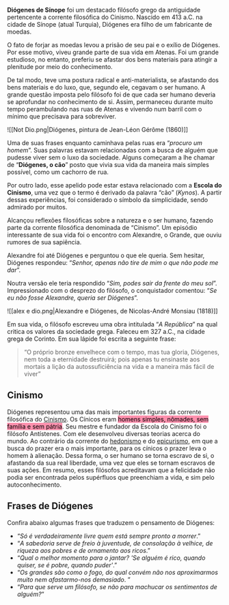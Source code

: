 **Diógenes de Sínope** foi um destacado filósofo grego da antiguidade pertencente a corrente filosófica do Cinismo. Nascido em 413 a.C. na cidade de Sínope (atual Turquia), Diógenes era filho de um fabricante de moedas.

O fato de forjar as moedas levou a prisão de seu pai e o exílio de Diógenes. Por esse motivo, viveu grande parte de sua vida em Atenas. Foi um grande estudioso, no entanto, preferiu se afastar dos bens materiais para atingir a plenitude por meio do conhecimento.

De tal modo, teve uma postura radical e anti-materialista, se afastando dos bens materiais e do luxo, que, segundo ele, cegavam o ser humano. A grande questão imposta pelo filósofo foi de que cada ser humano deveria se aprofundar no conhecimento de si. Assim, permaneceu durante muito tempo perambulando nas ruas de Atenas e vivendo num barril com o mínimo que precisava para sobreviver.

![[Not Dio.png|Diógenes, pintura de Jean-Léon Gérôme (1860)]]


Uma de suas frases enquanto caminhava pelas ruas era “_procuro um homem_”. Suas palavras estavam relacionadas com a busca de alguém que pudesse viver sem o luxo da sociedade. Alguns começaram a lhe chamar de “**Diógenes, o cão**” posto que vivia sua vida da maneira mais simples possível, como um cachorro de rua.

Por outro lado, esse apelido pode estar estava relacionado com a **Escola do Cinismo**, uma vez que o termo é derivado da palavra “cão” (_Kynos_). A partir dessas experiências, foi considerado o símbolo da simplicidade, sendo admirado por muitos.

Alcançou reflexões filosóficas sobre a natureza e o ser humano, fazendo parte da corrente filosófica denominada de “Cinismo”. Um episódio interessante de sua vida foi o encontro com Alexandre, o Grande, que ouviu rumores de sua sapiência.

Alexandre foi até Diógenes e perguntou o que ele queria. Sem hesitar, Diógenes respondeu: “_Senhor, apenas não tire de mim o que não pode me dar_”.

Noutra versão ele teria respondido “_Sim, podes sair da frente do meu sol_”. Impressionado com o desprezo do filósofo, o conquistador comentou: “_Se eu não fosse Alexandre, queria ser Diógenes_”.

![[alex e dio.png|Alexandre e Diógenes, de Nicolas-André Monsiau (1818)]]


Em sua vida, o filósofo escreveu uma obra intitulada “_A República_” na qual critica os valores da sociedade grega. Faleceu em 327 a.C., na cidade grega de Corinto. Em sua lápide foi escrita a seguinte frase:

> “O próprio bronze envelhece com o tempo, mas tua gloria, Diógenes, nem toda a eternidade destruirá; pois apenas tu ensinaste aos mortais a lição da autossuficiência na vida e a maneira más fácil de viver”

## Cinismo

Diógenes representou uma das mais importantes figuras da corrente filosófica do [Cinismo](https://www.todamateria.com.br/cinismo/). Os Cínicos eram <mark style="background: #FF5582A6;">homens simples, nômades, sem família e sem pátria</mark>. Seu mestre e fundador da Escola do Cinismo foi o filósofo Antístenes. Com ele desenvolveu diversas teorias acerca do mundo. Ao contrário da corrente do [hedonismo](https://www.todamateria.com.br/hedonismo/) e do [epicurismo](https://www.todamateria.com.br/epicurismo/), em que a busca do prazer era o mais importante, para os cínicos o prazer leva o homem à alienação. Dessa forma, o ser humano se torna escravo de si, o afastando da sua real liberdade, uma vez que eles se tornam escravos de suas ações. Em resumo, esses filósofos acreditavam que a felicidade não podia ser encontrada pelos supérfluos que preenchiam a vida, e sim pelo autoconhecimento.


## Frases de Diógenes

Confira abaixo algumas frases que traduzem o pensamento de Diógenes:

- “_Só é verdadeiramente livre quem está sempre pronto a morrer_.”
- “_A sabedoria serve de freio à juventude, de consolação à velhice, de riqueza aos pobres e de ornamento aos ricos_.”
- “_Qual o melhor momento para o jantar? 'Se alguém é rico, quando quiser, se é pobre, quando puder'_.”
- “_Os grandes são como o fogo, do qual convém não nos aproximarmos muito nem afastarmo-nos demasiado_. ”
- “_Para que serve um filósofo, se não para machucar os sentimentos de alguém?_”